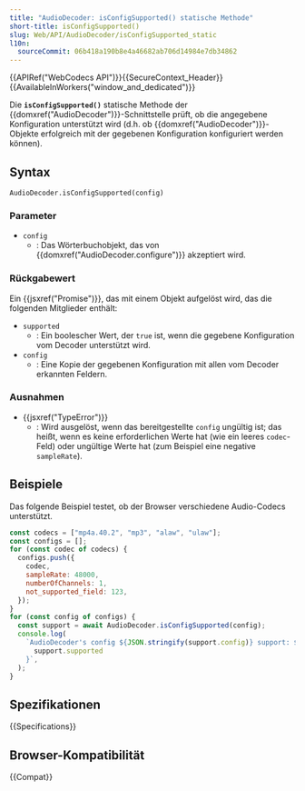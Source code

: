```yaml
---
title: "AudioDecoder: isConfigSupported() statische Methode"
short-title: isConfigSupported()
slug: Web/API/AudioDecoder/isConfigSupported_static
l10n:
  sourceCommit: 06b418a190b8e4a46682ab706d14984e7db34862
---
```


{{APIRef("WebCodecs API")}}{{SecureContext_Header}}{{AvailableInWorkers("window_and_dedicated")}}

Die **`isConfigSupported()`** statische Methode der {{domxref("AudioDecoder")}}-Schnittstelle prüft, ob die angegebene Konfiguration unterstützt wird (d.h. ob {{domxref("AudioDecoder")}}-Objekte erfolgreich mit der gegebenen Konfiguration konfiguriert werden können).

## Syntax

```js-nolint
AudioDecoder.isConfigSupported(config)
```

### Parameter

- `config`
  - : Das Wörterbuchobjekt, das von {{domxref("AudioDecoder.configure")}} akzeptiert wird.

### Rückgabewert

Ein {{jsxref("Promise")}}, das mit einem Objekt aufgelöst wird, das die folgenden Mitglieder enthält:

- `supported`
  - : Ein boolescher Wert, der `true` ist, wenn die gegebene Konfiguration vom Decoder unterstützt wird.
- `config`
  - : Eine Kopie der gegebenen Konfiguration mit allen vom Decoder erkannten Feldern.

### Ausnahmen

- {{jsxref("TypeError")}}
  - : Wird ausgelöst, wenn das bereitgestellte `config` ungültig ist; das heißt, wenn es keine erforderlichen Werte hat (wie ein leeres `codec`-Feld) oder ungültige Werte hat (zum Beispiel eine negative `sampleRate`).

## Beispiele

Das folgende Beispiel testet, ob der Browser verschiedene Audio-Codecs unterstützt.

```js
const codecs = ["mp4a.40.2", "mp3", "alaw", "ulaw"];
const configs = [];
for (const codec of codecs) {
  configs.push({
    codec,
    sampleRate: 48000,
    numberOfChannels: 1,
    not_supported_field: 123,
  });
}
for (const config of configs) {
  const support = await AudioDecoder.isConfigSupported(config);
  console.log(
    `AudioDecoder's config ${JSON.stringify(support.config)} support: ${
      support.supported
    }`,
  );
}
```

## Spezifikationen

{{Specifications}}

## Browser-Kompatibilität

{{Compat}}
